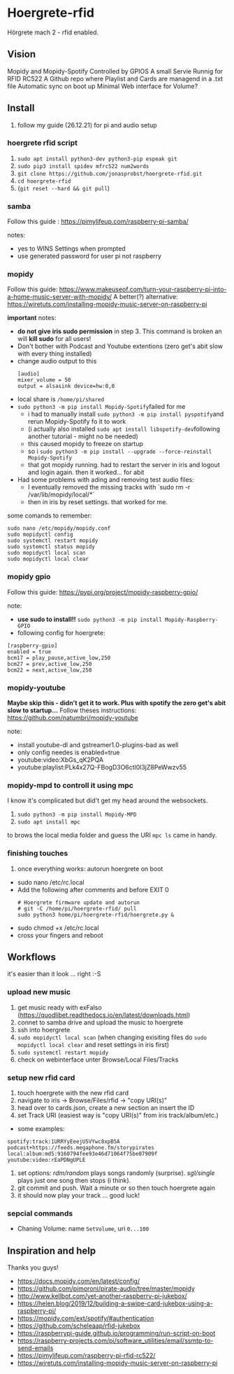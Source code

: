 # Hoergrete-rfid

Hörgrete mach 2 - rfid enabled.

## Vision

Mopidy and Mopidy-Spotify
Controlled by GPIOS
A small Servie Runnig for RFID RC522
A Github repo where Playlist and Cards are managend in a .txt file
Automatic sync on boot up
Minimal Web interface for Volume?

## Install

1. follow my guide (26.12.21) for pi and audio setup

### hoergrete rfid script

1. `sudo apt install python3-dev python3-pip espeak git`
1. `sudo pip3 install spidev mfrc522 num2words`
1. `git clone https://github.com/jonasprobst/hoergrete-rfid.git`
1. `cd hoergrete-rfid`
1. (`git reset --hard && git pull`)

### samba

Follow this guide : https://pimylifeup.com/raspberry-pi-samba/

notes:
* yes to WINS Settings when prompted
* use generated password for user pi not raspberry

### mopidy

Follow this guide: https://www.makeuseof.com/turn-your-raspberry-pi-into-a-home-music-server-with-mopidy/
A better(?) alternative: https://wiretuts.com/installing-mopidy-music-server-on-raspberry-pi

**important** notes:
* **do not give iris sudo permission** in step 3. This command is broken an will **kill sudo** for all users!
* Don't bother with Podcast and Youtube extentions (zero get's abit slow with every thing installed)
* change audio output to this
  ```
  [audio]
  mixer_volume = 50
  output = alsasink device=hw:0,0
  ```
* local share is `/home/pi/shared`
* `sudo python3 -m pip install Mopidy-Spotify`failed for me
  * i had to manually install `sudo python3 -m pip install pyspotify`and rerun Mopidy-Spotify fo it to work
  * (i actually also installed `sudo apt install libspotify-dev`following another tutorial - might no be needed)
  * this caused mopidy to freeze on startup 
  * so i `sudo python3 -m pip install --upgrade --force-reinstall Mopidy-Spotify`
  * that got mopidy running. had to restart the server in iris and logout and login again. then it worked... for abit
* Had some problems with ading and removing test audio files:
  * I eventually removed the missing tracks with `sudo rm -r /var/lib/mopidy/local/*´
  * then in iris by reset settings. that worked for me.

some comands to remember:
```
sudo nano /etc/mopidy/mopidy.conf
sudo mopidyctl config
sudo systemctl restart mopidy
sudo systemctl status mopidy
sudo mopidyctl local scan
sudo mopidyctl local clear
```

### mopidy gpio

Follow this guide: https://pypi.org/project/mopidy-raspberry-gpio/

note:
* **use sudo to install!!** `sudo python3 -m pip install Mopidy-Raspberry-GPIO`
* following config for hoergrete:

```
[raspberry-gpio]
enabled = true
bcm17 = play_pause,active_low,250
bcm27 = prev,active_low,250
bcm22 = next,active_low,250
```

### mopidy-youtube

**Maybe skip this - didn't get it to work. Plus with spotify the zero get's abit slow to startup...**
Follow theses instructions: https://github.com/natumbri/mopidy-youtube

note:
* install youtube-dl and gstreamer1.0-plugins-bad as well
* only config needes is enabled=true
* youtube:video:XbGs_qK2PQA
* youtube:playlist:PLk4x27Q-FBogD3O6ctl0l3jZ8PeWwzv55

### mopidy-mpd to controll it using mpc

I know it's complicated but did't get my head around the websockets. 

1. `sudo python3 -m pip install Mopidy-MPD`
1. `sudo apt install mpc`

to brows the local media folder and guess the URI `mpc ls` came in handy.

### finishing touches

1. once everything works: autorun hoergrete on boot
  * sudo nano /etc/rc.local 
  * Add the following after comments and before EXIT 0
    ```
    # Hoergrete firmware update and autorun
    # git -C /home/pi/hoergrete-rfid/ pull
    sudo python3 home/pi/hoergrete-rfid/hoergrete.py &
    ```
  * sudo chmod +x /etc/rc.local
  * cross your fingers and reboot

## Workflows

it's easier than it look ... right :-S

### upload new music

1. get music ready with exFalso (https://quodlibet.readthedocs.io/en/latest/downloads.html)
1. connet to samba drive and upload the music to hoergrete
1. ssh into hoergrete
1. `sudo mopidyctl local scan` (when changing exisiting files do `sudo mopidyctl local clear` and reset settings in iris first)
1. `sudo systemctl restart mopidy`
1. check on webinterface unter Browse/Local Files/Tracks

### setup new rfid card

1. touch hoergrete with the new rfid card
1. navigate to iris -> Browse/Files/rfid -> "copy URI(s)"
1. head over to cards.json, create a new section an insert the ID
1. set Track URI (easiest way is "copy URI(s)" from iris track/album/etc.)
  * some examples:
  ```
  spotify:track:1URRYyEeejU5VYwc8xpB5A
  podcast+https://feeds.megaphone.fm/storypirates
  local:album:md5:9160794fee93e46d71064f75be07909f
  youtube:video:rEaPDNgUPLE
  ```
1. set options: *rdm/random* plays songs randomly (surprise). *sgl/single* plays just one song then stops (i think). 
1. git commit and push. Wait a minute or so then touch hoergrete again
1. it should now play your track ... good luck!

### sepcial commands

* Chaning Volume: name `SetVolume`,  uri `0...100`

## Inspiration and help

Thanks you guys!

* https://docs.mopidy.com/en/latest/config/
* https://github.com/pimoroni/pirate-audio/tree/master/mopidy
* http://www.kellbot.com/yet-another-raspberry-pi-jukebox/
* https://helen.blog/2019/12/building-a-swipe-card-jukebox-using-a-raspberry-pi/
* https://mopidy.com/ext/spotify/#authentication
* https://github.com/scheleaap/rfid-jukebox
* https://raspberrypi-guide.github.io/programming/run-script-on-boot
* https://raspberry-projects.com/pi/software_utilities/email/ssmtp-to-send-emails 
* https://pimylifeup.com/raspberry-pi-rfid-rc522/
* https://wiretuts.com/installing-mopidy-music-server-on-raspberry-pi


